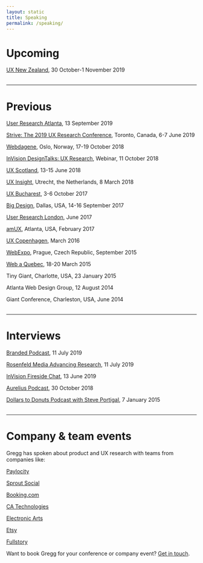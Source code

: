 ```yaml
---
layout: static
title: Speaking
permalink: /speaking/
---
```


# Upcoming
[UX New Zealand](http://www.uxnewzealand.com), 30 October-1 November 2019
<br />
<br />

----
# Previous
[User Research Atlanta](https://userresearchatlanta.com), 13 September 2019

[Strive: The 2019 UX Research Conference](http://uxrconference.com/), Toronto, Canada, 6-7 June 2019

[Webdagene](https://vimeo.com/297311682), Oslo, Norway, 17-19 October 2018

[InVision DesignTalks: UX Research](https://youtu.be/cvgAvXFuJ7k), Webinar, 11 October 2018

[UX Scotland](https://uxscotland.net/), 13-15 June 2018

[UX Insight](https://uxinsightevent.com/), Utrecht, the Netherlands, 8 March 2018

[UX Bucharest](http://2017.uxbucharest.com/), 3-6 October 2017

[Big Design](https://bigdesignevents.com/), Dallas, USA, 14-16 September 2017

[User Research London](https://www.userresearchlondon.com/2017/), June 2017

[amUX](https://amux.org/), Atlanta, USA, February 2017

[UX Copenhagen](https://uxcopenhagen.com/), March 2016

[WebExpo](https://www.webexpo.net/), Prague, Czech Republic, September 2015

[Web a Quebec](https://webaquebec.org/), 18-20 March 2015

Tiny Giant, Charlotte, USA, 23 January 2015

Atlanta Web Design Group, 12 August 2014

Giant Conference, Charleston, USA, June 2014
<br />
<br />

----
# Interviews
[Branded Podcast](https://www.breaker.audio/branded/e/48864834), 11 July 2019

[Rosenfeld Media Advancing Research](https://rosenfeldmedia.com/advancing-research-community/archive/upcoming-videoconference-gregg-bernstein/), 11 July 2019

[InVision Fireside Chat](https://www.invisionapp.com/webinars/uxresearch), 13 June 2019

[Aurelius Podcast](https://blog.aureliuslab.com/gregg-bernstein-user-research-interview), 30 October 2018

[Dollars to Donuts Podcast with Steve Portigal](https://www.portigal.com/podcast/1-gregg-bernstein-of-mailchimp/), 7 January 2015
<br />
<br />

----
# Company & team events
Gregg has spoken about product and UX research with teams from companies like:

[Paylocity](https://www.paylocity.com)

[Sprout Social](https://sproutsocial.com)

[Booking.com](https://www.booking.com)

[CA Technologies](https://www.ca.com)

[Electronic Arts](https://www.ea.com)

[Etsy](https://www.etsy.com)

[Fullstory](https://www.fullstory.com)

Want to book Gregg for your conference or company event? [Get in touch](../contact).
